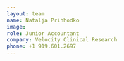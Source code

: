 ```yaml
---
layout: team
name: Natalja Prihhodko
image:
role: Junior Accountant
company: Velocity Clinical Research
phone: +1 919.601.2697
---
```


